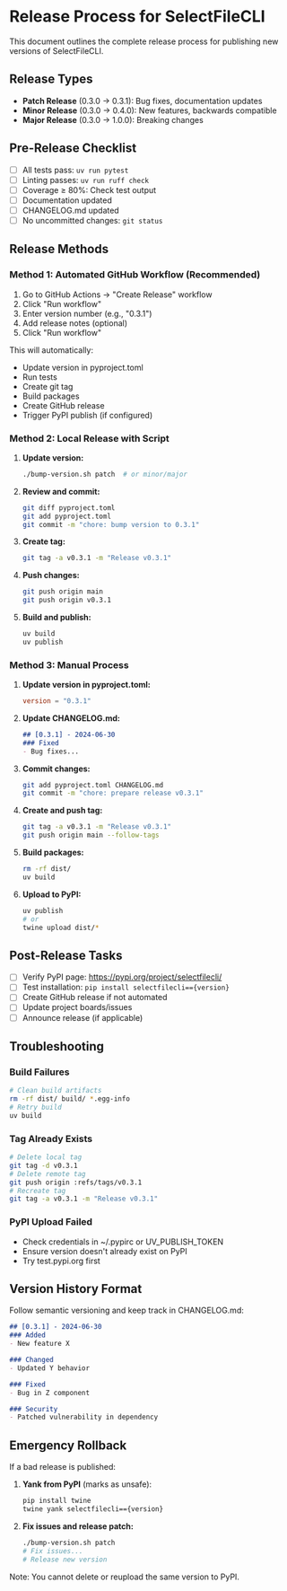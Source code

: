 # Release Process for SelectFileCLI

This document outlines the complete release process for publishing new versions of SelectFileCLI.

## Release Types

- **Patch Release** (0.3.0 → 0.3.1): Bug fixes, documentation updates
- **Minor Release** (0.3.0 → 0.4.0): New features, backwards compatible
- **Major Release** (0.3.0 → 1.0.0): Breaking changes

## Pre-Release Checklist

- [ ] All tests pass: `uv run pytest`
- [ ] Linting passes: `uv run ruff check`
- [ ] Coverage ≥ 80%: Check test output
- [ ] Documentation updated
- [ ] CHANGELOG.md updated
- [ ] No uncommitted changes: `git status`

## Release Methods

### Method 1: Automated GitHub Workflow (Recommended)

1. Go to GitHub Actions → "Create Release" workflow
2. Click "Run workflow"
3. Enter version number (e.g., "0.3.1")
4. Add release notes (optional)
5. Click "Run workflow"

This will automatically:
- Update version in pyproject.toml
- Run tests
- Create git tag
- Build packages
- Create GitHub release
- Trigger PyPI publish (if configured)

### Method 2: Local Release with Script

1. **Update version:**
   ```bash
   ./bump-version.sh patch  # or minor/major
   ```

2. **Review and commit:**
   ```bash
   git diff pyproject.toml
   git add pyproject.toml
   git commit -m "chore: bump version to 0.3.1"
   ```

3. **Create tag:**
   ```bash
   git tag -a v0.3.1 -m "Release v0.3.1"
   ```

4. **Push changes:**
   ```bash
   git push origin main
   git push origin v0.3.1
   ```

5. **Build and publish:**
   ```bash
   uv build
   uv publish
   ```

### Method 3: Manual Process

1. **Update version in pyproject.toml:**
   ```toml
   version = "0.3.1"
   ```

2. **Update CHANGELOG.md:**
   ```markdown
   ## [0.3.1] - 2024-06-30
   ### Fixed
   - Bug fixes...
   ```

3. **Commit changes:**
   ```bash
   git add pyproject.toml CHANGELOG.md
   git commit -m "chore: prepare release v0.3.1"
   ```

4. **Create and push tag:**
   ```bash
   git tag -a v0.3.1 -m "Release v0.3.1"
   git push origin main --follow-tags
   ```

5. **Build packages:**
   ```bash
   rm -rf dist/
   uv build
   ```

6. **Upload to PyPI:**
   ```bash
   uv publish
   # or
   twine upload dist/*
   ```

## Post-Release Tasks

- [ ] Verify PyPI page: https://pypi.org/project/selectfilecli/
- [ ] Test installation: `pip install selectfilecli=={version}`
- [ ] Create GitHub release if not automated
- [ ] Update project boards/issues
- [ ] Announce release (if applicable)

## Troubleshooting

### Build Failures
```bash
# Clean build artifacts
rm -rf dist/ build/ *.egg-info
# Retry build
uv build
```

### Tag Already Exists
```bash
# Delete local tag
git tag -d v0.3.1
# Delete remote tag
git push origin :refs/tags/v0.3.1
# Recreate tag
git tag -a v0.3.1 -m "Release v0.3.1"
```

### PyPI Upload Failed
- Check credentials in ~/.pypirc or UV_PUBLISH_TOKEN
- Ensure version doesn't already exist on PyPI
- Try test.pypi.org first

## Version History Format

Follow semantic versioning and keep track in CHANGELOG.md:

```markdown
## [0.3.1] - 2024-06-30
### Added
- New feature X

### Changed
- Updated Y behavior

### Fixed
- Bug in Z component

### Security
- Patched vulnerability in dependency
```

## Emergency Rollback

If a bad release is published:

1. **Yank from PyPI** (marks as unsafe):
   ```bash
   pip install twine
   twine yank selectfilecli=={version}
   ```

2. **Fix issues and release patch:**
   ```bash
   ./bump-version.sh patch
   # Fix issues...
   # Release new version
   ```

Note: You cannot delete or reupload the same version to PyPI.